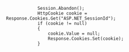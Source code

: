                 Session.Abandon();
                HttpCookie cookie = Response.Cookies.Get("ASP.NET_SessionId");
                if (cookie != null)
                {
                    cookie.Value = null;
                    Response.Cookies.Set(cookie);
                }